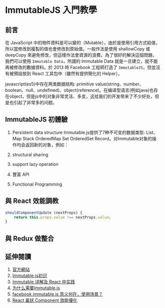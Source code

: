 # ImmutableJS 入門教學

## 前言
在 JavaScript 中的物件資料是可以變的（Mutable），由於是使用引用方式給值，所以當修改到複製的值也會修改到原始值。一般作法是使用 shallowCopy 或 deepCopy 來避免修改，但這樣作法會資源的浪費。為了很好的解決這個問題，我們可以使用 `Immutable Data`，所謂的 Immutable Data 就是一旦建立，就不能再被修改的數據資料。於 2013 時 Facebook 工程師打造了 `ImmutableJS`，但並沒有被預設放到 React 工具包中（雖然有提供簡化的 Helper）。

javascript(es5)中存在两类数据结构: primitive value(string、number、boolean、null、undefined)、object(reference)。在编译型语言(例如java)也存在object，但是js中的对象非常灵活、多变，这给我们的开发带来了不少好处，但是也引起了非常多的问题。

## ImmutableJS 初體驗

1. Persistent data structure
Immutable.js提供了7种不可变的数据类型: List、Map Stack OrderedMap Set OrderedSet Record。对Immutable对象的操作均会返回新的对象，例如：

2. structural sharing

3. support lazy operation


4. 豐富 API

5. Functional Programming

## 與 React 效能調教
```javascript
shouldComponentUpdate (nextProps) {
    return this.props.value !== nextProps.value;
}
```

## 與 Redux 做整合

## 延伸閱讀
1. [官方網站](https://facebook.github.io/immutable-js/)
2. [Immutable.js初识](http://www.w3cplus.com/javascript/immutable-js.html)
3. [Immutable 详解及 React 中实践](https://github.com/camsong/blog/issues/3)
4. [为什么需要Immutable.js](http://zhenhua-lee.github.io/react/Immutable.html)
5. [facebook immutable.js 意义何在，使用场景？](https://www.zhihu.com/question/28016223)
6. [React 巢狀 Component 效能優化](https://blog.wuct.me/react-%E5%B7%A2%E7%8B%80-component-%E6%95%88%E8%83%BD%E5%84%AA%E5%8C%96-b01d8a0d3eff#.3kf4h1xq1)
